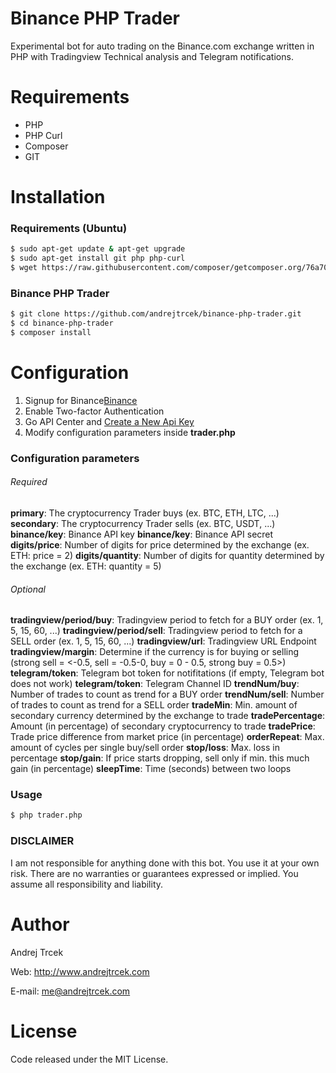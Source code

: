 # Binance PHP Trader

Experimental bot for auto trading on the Binance.com exchange written in PHP with Tradingview Technical analysis and Telegram notifications.


# Requirements

  - PHP
  - PHP Curl
  - Composer
  - GIT


# Installation

### Requirements (Ubuntu)

```sh
$ sudo apt-get update & apt-get upgrade
$ sudo apt-get install git php php-curl
$ wget https://raw.githubusercontent.com/composer/getcomposer.org/76a7060ccb93902cd7576b67264ad91c8a2700e2/web/installer -O - -q | php -- --quiet
```


### Binance PHP Trader

```sh
$ git clone https://github.com/andrejtrcek/binance-php-trader.git
$ cd binance-php-trader
$ composer install
```


# Configuration

1. Signup for Binance[Binance](https://www.binance.com/en/register?ref=T0J9L2XU)
2. Enable Two-factor Authentication
3. Go API Center and [Create a New Api Key](https://www.binance.com/en/my/settings/api-management?ref=T0J9L2XU)
4. Modify configuration parameters inside **trader.php**


### Configuration parameters

###### Required
**primary**: The cryptocurrency Trader buys (ex. BTC, ETH, LTC, ...)
**secondary**: The cryptocurrency Trader sells (ex. BTC, USDT, ...)
**binance/key**: Binance API key
**binance/key**: Binance API secret
**digits/price**: Number of digits for price determined by the exchange (ex. ETH: price = 2)
**digits/quantity**: Number of digits for quantity determined by the exchange (ex. ETH: quantity = 5)

###### Optional
**tradingview/period/buy**: Tradingview period to fetch for a BUY order (ex. 1, 5, 15, 60, ...)
**tradingview/period/sell**: Tradingview period to fetch for a SELL order (ex. 1, 5, 15, 60, ...)
**tradingview/url**: Tradingview URL Endpoint
**tradingview/margin**: Determine if the currency is for buying or selling (strong sell = <-0.5, sell = -0.5-0, buy = 0 - 0.5, strong buy = 0.5>)
**telegram/token**: Telegram bot token for notifitations (if empty, Telegram bot does not work)
**telegram/token**: Telegram Channel ID
**trendNum/buy**: Number of trades to count as trend for a BUY order
**trendNum/sell**: Number of trades to count as trend for a SELL order
**tradeMin**: Min. amount of secondary currency determined by the exchange to trade
**tradePercentage**: Amount (in percentage) of secondary cryptocurrency to trade
**tradePrice**: Trade price difference from market price (in percentage)
**orderRepeat**: Max. amount of cycles per single buy/sell order
**stop/loss**: Max. loss in percentage
**stop/gain**: If price starts dropping, sell only if min. this much gain (in percentage)
**sleepTime**: Time (seconds) between two loops


### Usage

```sh
$ php trader.php
```


### DISCLAIMER

I am not responsible for anything done with this bot. You use it at your own risk. There are no warranties or guarantees expressed or implied. You assume all responsibility and liability.


# Author

Andrej Trcek

Web: http://www.andrejtrcek.com

E-mail: me@andrejtrcek.com


# License
Code released under the MIT License.
